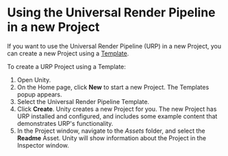 # Using the Universal Render Pipeline in a new Project

If you want to use the Universal Render Pipeline (URP) in a new Project, you can create a new Project using a [Template](https://docs.unity3d.com/Manual/ProjectTemplates.html).

To create a URP Project using a Template:

1. Open Unity.
2. On the Home page, click __New__ to start a new Project. The Templates popup appears.
3. Select the Universal Render Pipeline Template.
4. Click __Create__. Unity creates a new Project for you. The new Project has URP installed and configured, and includes some example content that demonstrates URP's functionality.
5. In the Project window, navigate to the _Assets_ folder, and select the __Readme__ Asset. Unity will show information about the Project in the Inspector window.